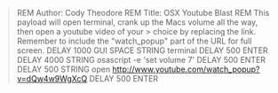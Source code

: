 > REM Author: Cody Theodore
> REM Title: OSX Youtube Blast
> REM This payload will open terminal, crank up the Macs volume all the way, then open a youtube video of your > choice by replacing the link. Remember to include the "watch_popup" part of the URL for full screen.
> DELAY 1000
GUI SPACE
STRING terminal
DELAY 500
ENTER
DELAY 4000
STRING osascript -e 'set volume 7'
DELAY 500
ENTER
DELAY 500
STRING open http://www.youtube.com/watch_popup?v=dQw4w9WgXcQ
DELAY 500
ENTER
